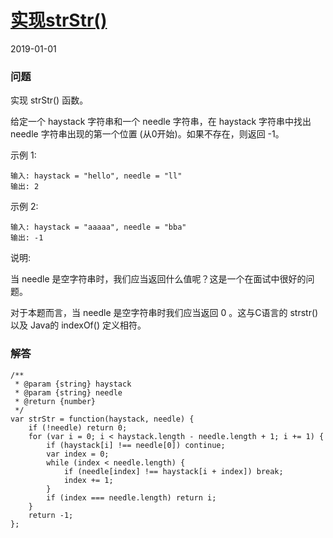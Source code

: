# [实现strStr()](https://leetcode-cn.com/problems/implement-strstr)
2019-01-01
### 问题

实现 strStr() 函数。

给定一个 haystack 字符串和一个 needle 字符串，在 haystack 字符串中找出 needle 字符串出现的第一个位置 (从0开始)。如果不存在，则返回  -1。

示例 1:

```
输入: haystack = "hello", needle = "ll"
输出: 2
```
示例 2:

```
输入: haystack = "aaaaa", needle = "bba"
输出: -1
```
说明:

当 needle 是空字符串时，我们应当返回什么值呢？这是一个在面试中很好的问题。

对于本题而言，当 needle 是空字符串时我们应当返回 0 。这与C语言的 strstr() 以及 Java的 indexOf() 定义相符。

### 解答

```
/**
 * @param {string} haystack
 * @param {string} needle
 * @return {number}
 */
var strStr = function(haystack, needle) {
    if (!needle) return 0;
    for (var i = 0; i < haystack.length - needle.length + 1; i += 1) {
        if (haystack[i] !== needle[0]) continue;
        var index = 0;
        while (index < needle.length) {
            if (needle[index] !== haystack[i + index]) break;
            index += 1;
        }
        if (index === needle.length) return i;
    }
    return -1;
};
```